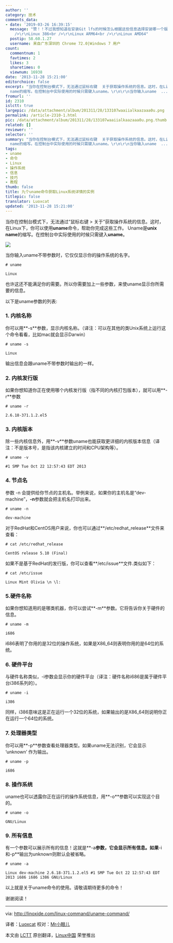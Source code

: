 ```yaml
---
author: ''
category: 技术
comments_data:
- date: '2019-03-26 16:39:15'
  message: "赞！！不过我想知道在安装Git lfs的时候怎么根据这些信息选择安装哪一个版本呢？<br />\r\n可以讲一下Git lfs的这几个版本的意思吗？尤其是后两个的区别<br
    />\r\nLinux 386<br />\r\nLinux ARM64<br />\r\nLinux AMD64"
  postip: 58.60.1.27
  username: 来自广东深圳的 Chrome 72.0|Windows 7 用户
count:
  commentnum: 1
  favtimes: 2
  likes: 3
  sharetimes: 0
  viewnum: 16938
date: '2013-11-28 15:21:00'
editorchoice: false
excerpt: "当你在控制台模式下，无法通过鼠标右键  关于获取操作系统的信息。这时，在Linux下，你可以使用uname命令，帮助你完成这些工作。 Uname是unix
  name的缩写。在控制台中实际使用的时候只需键入uname。\r\n\r\n当你输入uname  ..."
fromurl: ''
id: 2310
islctt: true
largepic: /data/attachment/album/201311/28/133107waaiialkaazaaa0u.png
permalink: /article-2310-1.html
pic: /data/attachment/album/201311/28/133107waaiialkaazaaa0u.png.thumb.jpg
related: []
reviewer: ''
selector: ''
summary: "当你在控制台模式下，无法通过鼠标右键  关于获取操作系统的信息。这时，在Linux下，你可以使用uname命令，帮助你完成这些工作。 Uname是unix
  name的缩写。在控制台中实际使用的时候只需键入uname。\r\n\r\n当你输入uname  ..."
tags:
- uname
- 命令
- Linux
- 操作系统
- 信息
- 技巧
- 教程
thumb: false
title: 九个uname命令获取Linux系统详情的实例
titlepic: false
translator: Luoxcat
updated: '2013-11-28 15:21:00'
---
```


当你在控制台模式下，无法通过“鼠标右键 > 关于”获取操作系统的信息。这时，在Linux下，你可以使用**uname**命令，帮助你完成这些工作。 Uname是**unix name**的缩写。在控制台中实际使用的时候只需键入**uname**。


![](/data/attachment/album/201311/28/133107waaiialkaazaaa0u.png)


当你输入uname不带参数时，它仅仅显示你的操作系统的名字。



```
# uname

Linux

```

也许这还不能满足你的需要。所以你需要加上一些参数，来使uname显示你所需要的信息。


以下是uname参数的列表:


### 1. 内核名称


你可以用**-s**参数，显示内核名称。（译注：可以在其他的类Unix系统上运行这个命令看看，比如mac就会显示Darwin）



```
# uname -s

Linux

```

输出信息会跟uname不带参数时输出的一样。


### 2. 内核发行版


如果你想知道你正在使用哪个内核发行版（指不同的内核打包版本），就可以用**-r**参数



```
# uname -r

2.6.18-371.1.2.el5

```

### 3. 内核版本


除一些内核信息外，用**-v**参数uname也能获取更详细的内核版本信息（译注：不是版本号，是指该内核建立的时间和CPU架构等）。



```
# uname -v

#1 SMP Tue Oct 22 12:57:43 EDT 2013

```

### 4. 节点名


参数 -n 会提供给你节点的主机名。举例来说，如果你的主机名是“dev-machine”，**-n**参数就会把主机名打印出来。



```
# uname -n

dev-machine

```

对于RedHat和CentOS用户来说，你也可以通过**/etc/redhat\_release**文件来查看：



```
# cat /etc/redhat_release

CentOS release 5.10 (Final)

```

如果不是基于RedHat的发行版，你可以查看**/etc/issue**文件.类似如下：



```
# cat /etc/issue

Linux Mint Olivia \n \l:

```

### 5.硬件名称


如果你想知道用的是哪类机器，你可以尝试**-m**参数。它将告诉你关于硬件的信息。



```
# uname -m

i686

```

i686表明了你用的是32位的操作系统，如果是X86\_64则表明你用的是64位的系统。


### 6. 硬件平台


与硬件名称类似，-i参数会显示你的硬件平台（译注：硬件名称i686是属于硬件平台i386系列的）。



```
# uname -i

i386

```

同样，i386意味这是正在运行一个32位的系统，如果输出的是X86\_64则说明你正在运行一个64位的系统。


### 7. 处理器类型


你可以用**-p**参数查看处理器类型。如果uname无法识别，它会显示 ‘unknown’ 作为输出。



```
# uname -p

i686

```

### 8. 操作系统


uname也可以透露你正在运行的操作系统信息，用**-o**参数可以实现这个目的。



```
# uname -o

GNU/Linux

```

### 9. 所有信息


有一个参数可以展示所有的信息！这就是**-a**参数，它会显示所有信息。如果**-i和-p**输出为unknown则默认会被省略。



```
# uname -a

Linux dev-machine 2.6.18-371.1.2.el5 #1 SMP Tue Oct 22 12:57:43 EDT 2013 i686 i686 i386 GNU/Linux

```

以上就是关于uname命令的使用。请敬请期待更多的命令！


谢谢阅读！




---


via: <http://linoxide.com/linux-command/uname-command/>


译者：[Luoxcat](https://github.com/Luoxcat) 校对：[Mr小眼儿](http://blog.csdn.net/tinyeyeser)


本文由 [LCTT](https://github.com/LCTT/TranslateProject) 原创翻译，[Linux中国](http://linux.cn/) 荣誉推出